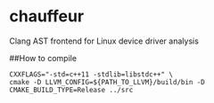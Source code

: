chauffeur
=========

Clang AST frontend for Linux device driver analysis

##How to compile

	CXXFLAGS="-std=c++11 -stdlib=libstdc++" \
	cmake -D LLVM_CONFIG=${PATH_TO_LLVM}/build/bin -D CMAKE_BUILD_TYPE=Release ../src

